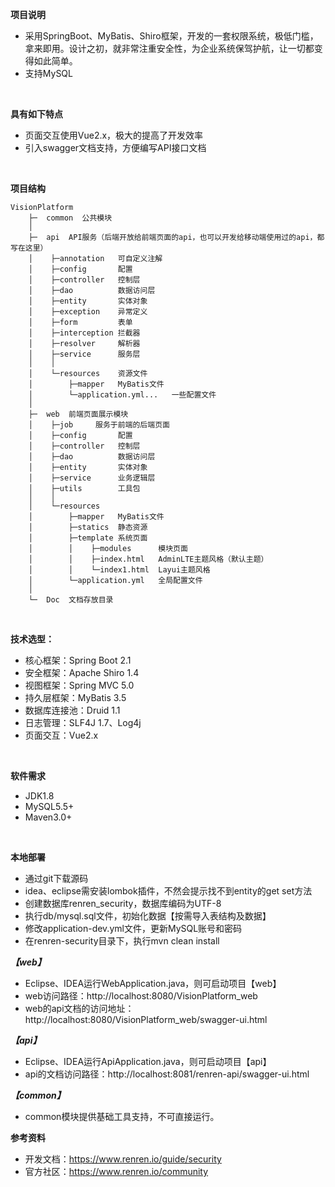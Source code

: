 **项目说明** 
- 采用SpringBoot、MyBatis、Shiro框架，开发的一套权限系统，极低门槛，拿来即用。设计之初，就非常注重安全性，为企业系统保驾护航，让一切都变得如此简单。
- 支持MySQL
<br>

**具有如下特点** 
- 页面交互使用Vue2.x，极大的提高了开发效率
- 引入swagger文档支持，方便编写API接口文档
<br>

**项目结构**
```
VisionPlatform
    ├─  common  公共模块
    │
    ├─  api  API服务（后端开放给前端页面的api，也可以开发给移动端使用过的api，都写在这里）
    │    ├─annotation   可自定义注解
    │    ├─config       配置
    │    ├─controller   控制层
    │    ├─dao          数据访问层
    │    ├─entity       实体对象
    │    ├─exception    异常定义
    │    ├─form         表单
    │    ├─interception 拦截器
    │    ├─resolver     解析器
    │    ├─service      服务层
    │    │ 
    │    └─resources    资源文件
    │        ├─mapper   MyBatis文件
    │        └─application.yml...   一些配置文件
    │ 
    ├─  web  前端页面展示模块
    │    ├─job     服务于前端的后端页面
    │    ├─config       配置
    │    ├─controller   控制层
    │    ├─dao          数据访问层
    │    ├─entity       实体对象
    │    ├─service      业务逻辑层
    │    ├─utils        工具包
    │    │
    │    └─resources 
    │        ├─mapper   MyBatis文件
    │        ├─statics  静态资源
    │        ├─template 系统页面
    │        │    ├─modules      模块页面
    │        │    ├─index.html   AdminLTE主题风格（默认主题）
    │        │    └─index1.html  Layui主题风格
    │        └─application.yml   全局配置文件
    │
    └─  Doc  文档存放目录

```

<br>

 **技术选型：** 
- 核心框架：Spring Boot 2.1
- 安全框架：Apache Shiro 1.4
- 视图框架：Spring MVC 5.0
- 持久层框架：MyBatis 3.5
- 数据库连接池：Druid 1.1
- 日志管理：SLF4J 1.7、Log4j
- 页面交互：Vue2.x
<br>

**软件需求** 
- JDK1.8
- MySQL5.5+
- Maven3.0+
<br>

**本地部署** 
- 通过git下载源码
- idea、eclipse需安装lombok插件，不然会提示找不到entity的get set方法
- 创建数据库renren_security，数据库编码为UTF-8
- 执行db/mysql.sql文件，初始化数据【按需导入表结构及数据】
- 修改application-dev.yml文件，更新MySQL账号和密码
- 在renren-security目录下，执行mvn clean install  

***【web】***
- Eclipse、IDEA运行WebApplication.java，则可启动项目【web】
- web访问路径：http://localhost:8080/VisionPlatform_web
- web的api文档的访问地址：http://localhost:8080/VisionPlatform_web/swagger-ui.html

***【api】***
- Eclipse、IDEA运行ApiApplication.java，则可启动项目【api】
- api的文档访问路径：http://localhost:8081/renren-api/swagger-ui.html

***【common】***  
- common模块提供基础工具支持，不可直接运行。

**参考资料** 
- 开发文档：https://www.renren.io/guide/security
- 官方社区：https://www.renren.io/community